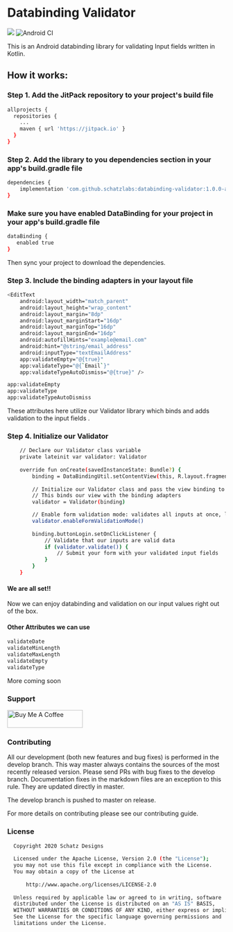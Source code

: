 # Databinding Validator

[![](https://jitpack.io/v/schatzlabs/databinding-validator.svg)](https://jitpack.io/#schatzlabs/databinding-validator)
![Android CI](https://github.com/schatzlabs/databinding-validator/workflows/Android%20CI/badge.svg)

This is an Android databinding library for validating Input fields written in Kotlin.

## How it works:

### Step 1. Add the JitPack repository to your project's build file

```sh
allprojects {
  repositories {
    ...
    maven { url 'https://jitpack.io' }
  }
}
```

### Step 2. Add the library to you dependencies section in your app's build.gradle file

```sh
dependencies {
    implementation 'com.github.schatzlabs:databinding-validator:1.0.0-alpha.1'
}
```

### Make sure you have enabled DataBinding for your project in your app's build.gradle file

```sh
dataBinding { 
   enabled true 
}
```

Then sync your project to download the dependencies.

### Step 3. Include the binding adapters in your layout file

```sh
<EditText
    android:layout_width="match_parent"
    android:layout_height="wrap_content"
    android:layout_margin="8dp"
    android:layout_marginStart="16dp"
    android:layout_marginTop="16dp"
    android:layout_marginEnd="16dp"
    android:autofillHints="example@email.com"
    android:hint="@string/email_address"
    android:inputType="textEmailAddress"
    app:validateEmpty="@{true}"
    app:validateType="@{`Email`}"
    app:validateTypeAutoDismiss="@{true}" />
```

```sh
app:validateEmpty 
app:validateType 
app:validateTypeAutoDismiss
```

These attributes here utilize our Validator library which binds and adds validation to the input fields .

### Step 4. Initialize our Validator

```sh
    // Declare our Validator class variable
    private lateinit var validator: Validator
    
    override fun onCreate(savedInstanceState: Bundle?) {
        binding = DataBindingUtil.setContentView(this, R.layout.fragment_login)
        
        // Initialize our Validator class and pass the view binding to our constructor
        // This binds our view with the binding adapters
        validator = Validator(binding)

        // Enable form validation mode: validates all inputs at once, like submit forms on web browsers
        validator.enableFormValidationMode()
        
        binding.buttonLogin.setOnClickListener {
            // Validate that our inputs are valid data
            if (validator.validate()) {
                // Submit your form with your validated input fields
            }
        }
    }
```


#### We are all set!!

Now we can enjoy databinding and validation on our input values right out of the box.

#### Other Attributes we can use

```sh
validateDate
validateMinLength
validateMaxLength
validateEmpty
validateType
```

More coming soon

### Support

<a href="https://www.buymeacoffee.com/zakayothuku" target="_blank"><img src="https://cdn.buymeacoffee.com/buttons/v2/default-black.png" alt="Buy Me A Coffee" style="height: 41px !important;width: 174px !important;" ></a>

### Contributing

All our development (both new features and bug fixes) is performed in the develop branch. This way master always contains the sources of the most recently released version. Please send PRs with bug fixes to the develop branch. Documentation fixes in the markdown files are an exception to this rule. They are updated directly in master.

The develop branch is pushed to master on release.

For more details on contributing please see our contributing guide.

### License

```sh
  Copyright 2020 Schatz Designs
 
  Licensed under the Apache License, Version 2.0 (the "License");
  you may not use this file except in compliance with the License.
  You may obtain a copy of the License at
 
      http://www.apache.org/licenses/LICENSE-2.0
 
  Unless required by applicable law or agreed to in writing, software
  distributed under the License is distributed on an "AS IS" BASIS,
  WITHOUT WARRANTIES OR CONDITIONS OF ANY KIND, either express or implied.
  See the License for the specific language governing permissions and
  limitations under the License.
```
